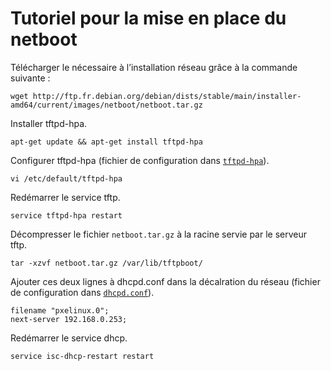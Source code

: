 # Tutoriel pour la mise en place du netboot

Télécharger le nécessaire à l’installation réseau grâce à la commande suivante :

    wget http://ftp.fr.debian.org/debian/dists/stable/main/installer-amd64/current/images/netboot/netboot.tar.gz

Installer tftpd-hpa.

    apt-get update && apt-get install tftpd-hpa

Configurer tftpd-hpa (fichier de configuration dans [`tftpd-hpa`](doc/tftp)).

    vi /etc/default/tftpd-hpa

Redémarrer le service tftp.

    service tftpd-hpa restart

Décompresser le fichier `netboot.tar.gz` à la racine servie par le serveur tftp.

    tar -xzvf netboot.tar.gz /var/lib/tftpboot/

Ajouter ces deux lignes à dhcpd.conf dans la décalration du réseau (fichier de configuration dans [`dhcpd.conf`](doc/dhcp)).

    filename "pxelinux.0";
    next-server 192.168.0.253;

Redémarrer le service dhcp.

    service isc-dhcp-restart restart
